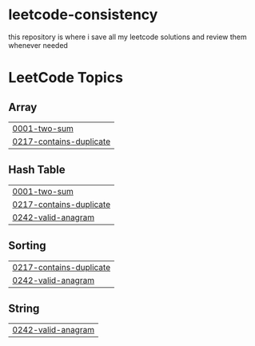 # leetcode-consistency
this repository is where i save all my leetcode solutions and review them whenever needed

<!---LeetCode Topics Start-->
# LeetCode Topics
## Array
|  |
| ------- |
| [0001-two-sum](https://github.com/tanmaymokal2002/leetcode-consistency/tree/master/0001-two-sum) |
| [0217-contains-duplicate](https://github.com/tanmaymokal2002/leetcode-consistency/tree/master/0217-contains-duplicate) |
## Hash Table
|  |
| ------- |
| [0001-two-sum](https://github.com/tanmaymokal2002/leetcode-consistency/tree/master/0001-two-sum) |
| [0217-contains-duplicate](https://github.com/tanmaymokal2002/leetcode-consistency/tree/master/0217-contains-duplicate) |
| [0242-valid-anagram](https://github.com/tanmaymokal2002/leetcode-consistency/tree/master/0242-valid-anagram) |
## Sorting
|  |
| ------- |
| [0217-contains-duplicate](https://github.com/tanmaymokal2002/leetcode-consistency/tree/master/0217-contains-duplicate) |
| [0242-valid-anagram](https://github.com/tanmaymokal2002/leetcode-consistency/tree/master/0242-valid-anagram) |
## String
|  |
| ------- |
| [0242-valid-anagram](https://github.com/tanmaymokal2002/leetcode-consistency/tree/master/0242-valid-anagram) |
<!---LeetCode Topics End-->
